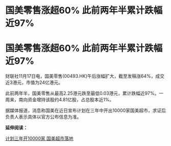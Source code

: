 # 国美零售涨超60% 此前两年半累计跌幅近97%

# 国美零售涨超60% 此前两年半累计跌幅近97%

财联社11月17日电，国美零售(00493.HK)午后涨幅扩大，截至发稿涨64%，成交近3港元，市值为24亿港元。

此前两年半，国美零售从最高2.25港元跌至最低0.03港元，累计跌幅近97%。一周来，南向资金增持该股约4.81亿股，占总股本近1%。

据媒体报道，消息称国美在近日宣布计划在三年中开出10000家国美超市，求证后负责人表示具体以官方公布信息为准。

**延伸阅读：**

[计划三年开10000家 国美超市落地 ](https://news.qq.com/rain/a/20231117A04V2B00)

